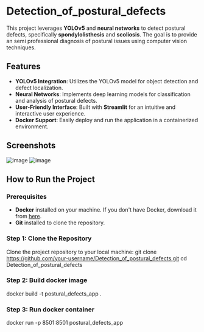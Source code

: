 # Detection_of_postural_defects

This project leverages **YOLOv5** and **neural networks** to detect postural defects, specifically **spondylolisthesis** and **scoliosis**. The goal is to provide an semi professional diagnosis of postural issues using computer vision techniques.

## Features
- **YOLOv5 Integration**: Utilizes the YOLOv5 model for object detection and defect localization.
- **Neural Networks**: Implements deep learning models for classification and analysis of postural defects.
- **User-Friendly Interface**: Built with **Streamlit** for an intuitive and interactive user experience.
- **Docker Support**: Easily deploy and run the application in a containerized environment.

## Screenshots
![image](https://github.com/user-attachments/assets/30ecbae6-e546-45fa-9766-c109873970e0)
![image](https://github.com/user-attachments/assets/6f1e05c8-95ec-4191-8ac1-1527bf847540)



## How to Run the Project

### Prerequisites
- **Docker** installed on your machine. If you don't have Docker, download it from [here](https://www.docker.com/get-started).
- **Git** installed to clone the repository.

### Step 1: Clone the Repository
Clone the project repository to your local machine:
git clone https://github.com/your-username/Detection_of_postural_defects.git
cd Detection_of_postural_defects

### Step 2: Build docker image
docker build -t postural_defects_app .

### Step 3: Run docker container
docker run -p 8501:8501 postural_defects_app

